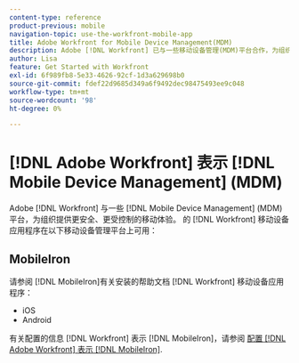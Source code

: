 ```yaml
---
content-type: reference
product-previous: mobile
navigation-topic: use-the-workfront-mobile-app
title: Adobe Workfront for Mobile Device Management(MDM)
description: Adobe [!DNL Workfront] 已与一些移动设备管理(MDM)平台合作，为组织提供更加安全和受控的移动体验。 Workfront移动设备应用程序在以下移动设备管理平台（编辑我）上可用。
author: Lisa
feature: Get Started with Workfront
exl-id: 6f989fb8-5e33-4626-92cf-1d3a629698b0
source-git-commit: fdef22d9685d349a6f9492dec98475493ee9c048
workflow-type: tm+mt
source-wordcount: '98'
ht-degree: 0%

---
```


# [!DNL Adobe Workfront] 表示 [!DNL Mobile Device Management] (MDM)

Adobe [!DNL Workfront] 与一些 [!DNL Mobile Device Management] (MDM)平台，为组织提供更安全、更受控制的移动体验。 的 [!DNL Workfront] 移动设备应用程序在以下移动设备管理平台上可用：

## MobileIron

请参阅 [!DNL MobileIron]有关安装的帮助文档 [!DNL Workfront] 移动设备应用程序：

* iOS
* Android

有关配置的信息 [!DNL Workfront] 表示 [!DNL MobileIron]，请参阅 [配置 [!DNL Adobe Workfront] 表示 [!DNL MobileIron]](../../../workfront-basics/mobile-apps/using-the-workfront-mobile-app/wf-mobileiron-configs.md).

<!--
<h2 data-mc-conditions="QuicksilverOrClassic.Draft mode">Blackberry Dynamics</h2>
-->

<!--
<p data-mc-conditions="QuicksilverOrClassic.Draft mode">See Blackberry Dynamics' help documentation to install the Workfront mobile app from their platform:</p>
-->

<!--
<ul data-mc-conditions="QuicksilverOrClassic.Draft mode">
<li>iOS</li>
<li>Android</li>
</ul>
-->
